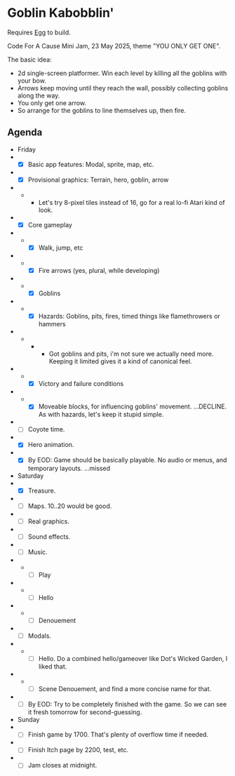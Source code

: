 # Goblin Kabobblin'

Requires [Egg](https://github.com/aksommerville/egg) to build.

Code For A Cause Mini Jam, 23 May 2025, theme "YOU ONLY GET ONE".

The basic idea:
- 2d single-screen platformer. Win each level by killing all the goblins with your bow.
- Arrows keep moving until they reach the wall, possibly collecting goblins along the way.
- You only get one arrow.
- So arrange for the goblins to line themselves up, then fire.

## Agenda

- Friday
- - [x] Basic app features: Modal, sprite, map, etc.
- - [x] Provisional graphics: Terrain, hero, goblin, arrow
- - - Let's try 8-pixel tiles instead of 16, go for a real lo-fi Atari kind of look.
- - [x] Core gameplay
- - - [x] Walk, jump, etc
- - - [x] Fire arrows (yes, plural, while developing)
- - - [x] Goblins
- - - [x] Hazards: Goblins, pits, fires, timed things like flamethrowers or hammers
- - - - Got goblins and pits, i'm not sure we actually need more. Keeping it limited gives it a kind of canonical feel.
- - - [x] Victory and failure conditions
- - - [x] Moveable blocks, for influencing goblins' movement. ...DECLINE. As with hazards, let's keep it stupid simple.
- - [ ] Coyote time.
- - [x] Hero animation.
- - [x] By EOD: Game should be basically playable. No audio or menus, and temporary layouts. ...missed
- Saturday
- - [x] Treasure.
- - [ ] Maps. 10..20 would be good.
- - [ ] Real graphics.
- - [ ] Sound effects.
- - [ ] Music.
- - - [ ] Play
- - - [ ] Hello
- - - [ ] Denouement
- - [ ] Modals.
- - - [ ] Hello. Do a combined hello/gameover like Dot's Wicked Garden, I liked that.
- - - [ ] Scene Denouement, and find a more concise name for that.
- - [ ] By EOD: Try to be completely finished with the game. So we can see it fresh tomorrow for second-guessing.
- Sunday
- - [ ] Finish game by 1700. That's plenty of overflow time if needed.
- - [ ] Finish Itch page by 2200, test, etc.
- - [ ] Jam closes at midnight.
